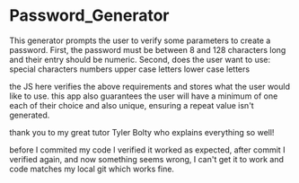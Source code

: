 # Password_Generator
 This generator prompts the user to verify some parameters to create a password.
 First, the password must be between 8 and 128 characters long and their entry should be numeric.
 Second, does the user want to use:
            special characters
            numbers
           upper case letters
            lower case letters

 the JS here verifies the above requirements and stores what the user would like to use.
 this app also guarantees the user will have a minimum of one each of their choice and also unique, ensuring a repeat value isn't generated.
 

 thank you to my great tutor Tyler Bolty who explains everything so well!


before I commited my code I verified it worked as expected, after commit I verified again, and now something seems wrong, I can't get it to work and code matches my local git which works fine.
